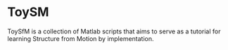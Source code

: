 # ToySM

ToySfM is a collection of Matlab scripts that aims to serve as a tutorial for learning Structure from Motion by implementation.



